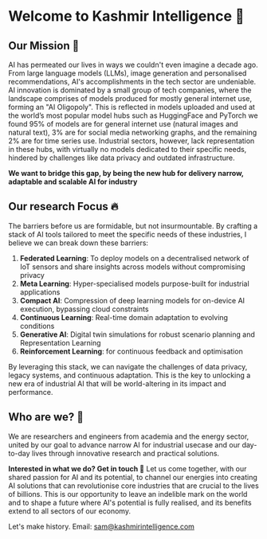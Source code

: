 # Welcome to Kashmir Intelligence 👋

## Our Mission 🚀

AI has permeated our lives in ways we couldn't even imagine a decade ago. From large language models (LLMs), image generation and personalised recommendations, AI's accomplishments in the tech sector are undeniable. AI innovation is dominated by a small group of tech companies, where the landscape comprises of models produced for mostly general internet use, forming an "AI Oligopoly". This is reflected in models uploaded and used at the world’s most popular model hubs such as HuggingFace and PyTorch we found 95% of models are for general internet use (natural images and natural text), 3% are for social media networking graphs, and the remaining 2% are for time series use. Industrial sectors, however, lack representation in these hubs, with virtually no models dedicated to their specific needs, hindered by challenges like data privacy and outdated infrastructure.

**We want to bridge this gap, by being the new hub for delivery narrow, adaptable and scalable AI for industry**

## Our research Focus 🔥
The barriers before us are formidable, but not insurmountable. By crafting a stack of AI tools tailored to meet the specific needs of these industries, I believe we can break down these barriers:
1. **Federated Learning**: To deploy models on a decentralised network of IoT sensors and share insights across models without compromising privacy
2. **Meta Learning**: Hyper-specialised models purpose-built for industrial applications
3. **Compact AI**: Compression of deep learning models for on-device AI execution, bypassing cloud constraints
4. **Continuous Learning**: Real-time domain adaptation to evolving conditions
5. **Generative AI**: Digital twin simulations for robust scenario planning and Representation Learning
6. **Reinforcement Learning**: for continuous feedback and optimisation

By leveraging this stack, we can navigate the challenges of data privacy, legacy systems, and continuous adaptation. This is the key to unlocking a new era of industrial AI that will be world-altering in its impact and performance.

## Who are we? 🤘

We are researchers and engineers from academia and the energy sector, united by our goal to advance narrow AI for industrial usecase and our day-to-day lives through innovative research and practical solutions. 

**Interested in what we do? Get in touch 🤙**
Let us come together, with our shared passion for AI and its potential, to channel our energies into creating AI solutions that can revolutionise core industries that are crucial to the lives of billions. This is our opportunity to leave an indelible mark on the world and to shape a future where AI's potential is fully realised, and its benefits extend to all sectors of our economy.

Let's make history.
Email: sam@kashmirintelligence.com